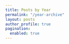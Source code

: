 ```yaml
---
title: Posts by Year
permalink: "/year-archive"
layout: posts
author_profile: true
pagination:
  enabled: true
---
```

